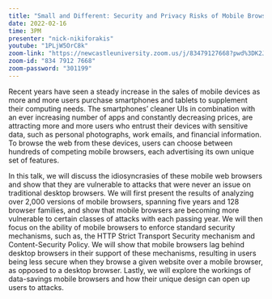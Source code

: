 ```yaml
---
title: "Small and Different: Security and Privacy Risks of Mobile Browsers"
date: 2022-02-16
time: 3PM
presenter: "nick-nikiforakis"
youtube: "1PLjW5OrC8k"
zoom-link: "https://newcastleuniversity.zoom.us/j/83479127668?pwd%3DK2Jrd0FNcm1pOFdQTmpySkFGc0JTdz09"
zoom-id: "834 7912 7668"
zoom-password: "301199"
---
```


Recent years have seen a steady increase in the sales of mobile devices as more and more users purchase smartphones and tablets to supplement their computing needs. The smartphones’ cleaner UIs in combination with an ever increasing number of apps and constantly decreasing prices, are attracting more and more users who entrust their devices with sensitive data, such as personal photographs, work emails, and financial information. To browse the web from these devices, users can choose between hundreds of competing mobile browsers, each advertising its own unique set of features.

In this talk, we will discuss the idiosyncrasies of these mobile web browsers and show that they are vulnerable to attacks that were never an issue on traditional desktop browsers. We will first present the results of analyzing over 2,000 versions of mobile browsers, spanning five years and 128 browser families, and show that mobile browsers are becoming more vulnerable to certain classes of attacks with each passing year. We will then focus on the ability of mobile browsers to enforce standard security mechanisms, such as, the HTTP Strict Transport Security mechanism and Content-Security Policy. We will show that mobile browsers lag behind desktop browsers in their support of these mechanisms, resulting in users being less secure when they browse a given website over a mobile browser, as opposed to a desktop browser. Lastly, we will explore the workings of data-savings mobile browsers and how their unique design can open up users to attacks.
